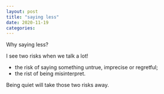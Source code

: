 ```yaml
---
layout: post
title: "saying less"
date: 2020-11-19
categories:
---
```


Why saying less?

I see two risks when we talk a lot!

- the risk of saying something untrue, imprecise or regretful;
- the rist of being misinterpret.

Being quiet will take those two risks away.
